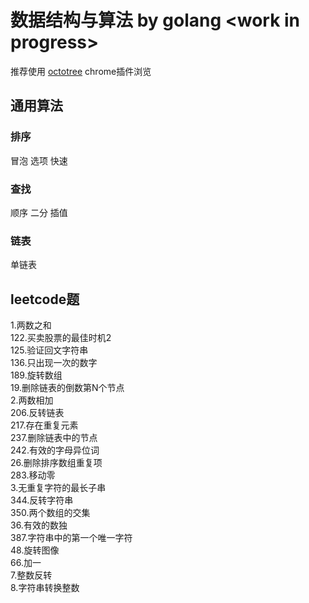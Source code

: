 # 数据结构与算法 by golang \<work in progress\>  
推荐使用 [octotree](https://chrome.google.com/webstore/detail/octotree/bkhaagjahfmjljalopjnoealnfndnagc?hl=en-US&utm_source=chrome-ntp-launcher) chrome插件浏览  
## 通用算法
### 排序
冒泡
选项
快速

### 查找
顺序
二分
插值

### 链表
单链表

## leetcode题
1.两数之和  
122.买卖股票的最佳时机2  
125.验证回文字符串  
136.只出现一次的数字  
189.旋转数组  
19.删除链表的倒数第N个节点  
2.两数相加  
206.反转链表  
217.存在重复元素  
237.删除链表中的节点  
242.有效的字母异位词  
26.删除排序数组重复项  
283.移动零  
3.无重复字符的最长子串  
344.反转字符串  
350.两个数组的交集  
36.有效的数独  
387.字符串中的第一个唯一字符  
48.旋转图像  
66.加一  
7.整数反转  
8.字符串转换整数  
